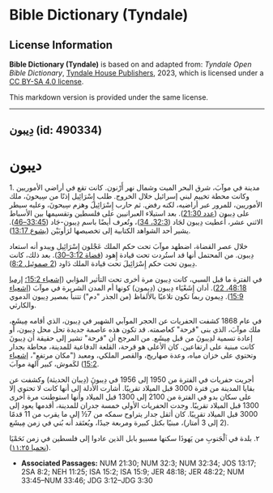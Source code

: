 # Bible Dictionary (Tyndale)

## License Information

**Bible Dictionary (Tyndale)** is based on and adapted from: _Tyndale Open Bible Dictionary_, [Tyndale House Publishers](https://tyndaleopenresources.com/), 2023, which is licensed under a [CC BY-SA 4.0 license](https://creativecommons.org/licenses/by-sa/4.0/legalcode.en).

This markdown version is provided under the same license.



--------------------------------

## دِيبون (id: 490334)

ديبون
=====

1\. مدينة في موآبَ، شرق البحر الميت وشمال نهر أَرْنون. كانت تقع في أراضي الأموريين وكانت محطة تخييم لبني إسرائيل خلال الخروج. طلب إِسْرَائِيل إذنًا من سِيحونَ، ملك الأموريين، للمرور عبر أراضيه، لكنه رفض. ثم حارب إِسْرَائِيلَ وهزم سِيحونَ، وعليه سيطر على دِيبون ([عدد 21:30](https://ref.ly/Num21:30)). بعد استيلاء العبرانيين على فلسطين وتقسيمها بين الأسباط الاثني عشر، أُعطيت دِيبون لجَاد ([32:3، 34](https://ref.ly/Num32:3,Num32:34))، وتُعرف أيضًا باسم دِيبون\-جَاد ([33:45–46](https://ref.ly/Num33:45-Num33:46)). يشير أحد الشواهد الكتابية إلى تخصيصها لرَأوبَيْن ([يشوع 13:17](https://ref.ly/Josh13:17)).

خلال عصر القضاة، اضطهد موآبَ تحت حكم الملك عَجْلون إِسْرَائِيل ويبدو أنه استعاد دِيبون. من المحتمل أنها قد استُردت تحت قيادة إِهود ([قضاة 3:12–30](https://ref.ly/Judg3:12-Judg3:30)). بعد ذلك، كانت دِيبون تحت حكم إِسْرَائِيلَ تحت قيادة الملك دَاود ([2 صموئيل 8:2](https://ref.ly/2Sam8:2)).

في الفترة ما قبل السبي، كانت دِيبون مرة أخرى تحت التأثير المؤابي ([إشعياء 15:2؛](https://ref.ly/Isa15:2) [إرميا 48:18، 22](https://ref.ly/Jer48:18,Jer48:22)). أدان إِشَعْيَاء دِيبون (دِيمون) كونها أم المدن الشريرة في موآبَ ([إشعياء 15:9](https://ref.ly/Isa15:9)). دِيمون ربما تكون تلاعبًا بالألفاظ (من الجذر "دم") تتنبأ بمصير دِيبون الدموي والكارثي.

في عام 1868 كشفت الحفريات عن الحجر الموآبي الشهير في دِيبون، الذي أقامه مِيشَع، ملك موآبَ، الذي بنى "قرحة" كعاصمته. قد تكون هذه عاصمة جديدة تحل محل دِيبون، أو إعادة تسمية لدِيبونَ من قبل مِيشَع. من المرجح أن "قرحة" تشير إلى حقيقة أن دِيبونَ كانت مبنية على ارتفاعين. كان الأعلى هو قرحة، القلعة الدفاعية للمدينة، محاطة بجدار وتحتوي على خزان مياه، وعدة صهاريج، والقصر الملكي، ومعبد ("مكان مرتفع"، [إشعياء 15:2](https://ref.ly/Isa15:2)) لكَموش، كبير آلهة موآبَ.

أجريت حفريات في الفترة من 1950 إلى 1956 في دِيبونَ (دِيبان الحديثة) وكشفت عن بقايا المدينة من فترة 3000 قبل الميلاد تقريبًا. أشارت الأدلة إلى أنها كانت لا تحتوي إلا على سكان بدو في الفترة من 2100 إلى 1300 قبل الميلاد وأنها استوطنت مرة أخرى 1300 قبل الميلاد تقريبًا. وجدت الحفريات الأولى خمسة جدران للمدينة، أقدمها يعود إلى 3000 قبل الميلاد تقريبًا. كان أثقل جدار يتراوح سمكه من 7½ إلى ما يقرب من 11 قدمًا (2 إلى 3 أمتار)، مبنيًا بكتل كبيرة ومربعة جيدًا، ويُعتَقد أنه بُني في زمن مِيشَع.

٢. بلدة في ٱلْجَنوبِ من يَهوذَا سكنها مسبيو بابل الذين عادوا إلى فلسطين في زمن نَحَمْيَا ([نحميا ١١:٢٥](https://ref.ly/Neh11:25)).

* **Associated Passages:** NUM 21:30; NUM 32:3; NUM 32:34; JOS 13:17; 2SA 8:2; NEH 11:25; ISA 15:2; ISA 15:9; JER 48:18; JER 48:22; NUM 33:45–NUM 33:46; JDG 3:12–JDG 3:30

